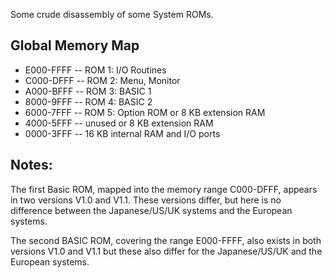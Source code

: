 Some crude disassembly of some System ROMs.

Global Memory Map
-----------------
* E000-FFFF -- ROM 1: I/O Routines
* C000-DFFF -- ROM 2: Menu, Monitor
* A000-BFFF -- ROM 3: BASIC 1
* 8000-9FFF -- ROM 4: BASIC 2
* 6000-7FFF -- ROM 5: Option ROM or 8 KB extension RAM
* 4000-5FFF -- unused or 8 KB extension RAM
* 0000-3FFF -- 16 KB internal RAM and I/O ports

Notes:
------
The first Basic ROM, mapped into the memory range C000-DFFF, appears in two versions V1.0 and V1.1.
These versions differ, but here is no difference between the Japanese/US/UK systems and the European systems.

The second BASIC ROM, covering the range E000-FFFF, also exists in both versions V1.0 and V1.1 but these
also differ for the Japanese/US/UK and the European systems. 

